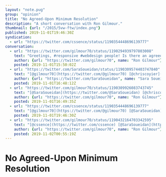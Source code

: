 ```yaml
---
layout: "note.pug"
group: "opinion"
title: "No Agreed-Upon Minimum Resolution"
description: "A short conversation with Ron Gilmour."
thumbnail: {url: "/2015/5vw-ftw/index.png"}
published: 2019-11-01T19:46:30Z
syndication:
  - url: "https://twitter.com/cssence/status/1190354448696139777"
conversation:
  - url: "https://twitter.com/gilmour70/status/1190294939797803008"
    text: "Greetings, #responsive #webdesign people! Is there an agreed-upon minimum width for responsive layouts? If my layout works at &gt;= 375px is that okay?<br>[@SaraSoueidan](https://twitter.com/@SaraSoueidan) [@chriscoyier](https://twitter.com/@chriscoyier)"
    author: {url: "https://twitter.com/gilmour70", name: "Ron Gilmour"}
    posted: 2019-11-01T15:50:02Z
  - url: "https://twitter.com/SaraSoueidan/status/1190309574403747840"
    text: "[@gilmour70](https://twitter.com/@gilmour70) [@chriscoyier](https://twitter.com/@chriscoyier)<br>There are people who might browse your site on a smart watch, so I’d say go as small as u can (though i’m personally guilty of not optimizing for smart watches enough but I should be)"
    author: {url: "https://twitter.com/SaraSoueidan", name: "Sara Soueidan"}
    posted: 2019-11-01T16:48:12Z
  - url: "https://twitter.com/gilmour70/status/1190309926083743745"
    text: "[@SaraSoueidan](https://twitter.com/@SaraSoueidan) [@chriscoyier](https://twitter.com/@chriscoyier)<br>Good point! I wasn’t thinking about watches."
    author: {url: "https://twitter.com/gilmour70", name: "Ron Gilmour"}
    posted: 2019-11-01T16:49:35Z
  - url: "https://twitter.com/cssence/status/1190354448696139777"
    text: "[@gilmour70](https://twitter.com/@gilmour70) [@SaraSoueidan](https://twitter.com/@SaraSoueidan) [@chriscoyier](https://twitter.com/@chriscoyier)<br>If you do not want to spend much time optimizing for tiny screens, but at the same time make sure your design doesn’t break, this might help: [cssence.com/code/2015-09-23-5vw-ftw](/2015/5vw-ftw/)"
    posted: 2019-11-01T19:46:30Z
  - url: "https://twitter.com/gilmour70/status/1190432164703342595"
    text: "[@cssence](https://twitter.com/cssence) [@SaraSoueidan](https://twitter.com/@SaraSoueidan) [@chriscoyier](https://twitter.com/@chriscoyier)<br>This is great! Thanks!"
    author: {url: "https://twitter.com/gilmour70", name: "Ron Gilmour"}
    posted: 2019-11-02T00:55:19Z
---
```


# No Agreed-Upon Minimum Resolution
